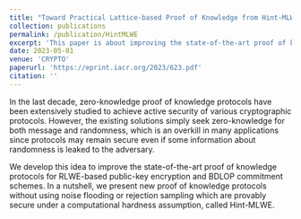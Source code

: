 ```yaml
---
title: "Toward Practical Lattice-based Proof of Knowledge from Hint-MLWE"
collection: publications
permalink: /publication/HintMLWE
excerpt: 'This paper is about improving the state-of-the-art proof of knowledge protocols for RLWE-based public key encryption and BDLOP commitment scheme.'
date: 2023-05-01
venue: 'CRYPTO'
paperurl: 'https://eprint.iacr.org/2023/623.pdf'
citation: ''
---
```

In the last decade, zero-knowledge proof of knowledge protocols have been extensively studied to achieve active security of various cryptographic protocols. However, the existing solutions simply seek zero-knowledge for both message and randomness, which is an overkill in many applications since protocols may remain secure even if some information about randomness is leaked to the adversary.

We develop this idea to improve the state-of-the-art proof of knowledge protocols for RLWE-based public-key encryption and BDLOP commitment schemes. In a nutshell, we present new proof of knowledge protocols without using noise flooding or rejection sampling which are provably secure under a computational hardness assumption, called Hint-MLWE.

<!--[Download paper here](https://eprint.iacr.org/2023/623.pdf)-->
